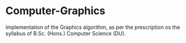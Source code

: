 # Computer-Graphics

Implementation of the Graphics algorithm, as per the prescription os the syllabus of B.Sc. (Hons.) Computer Science (DU).